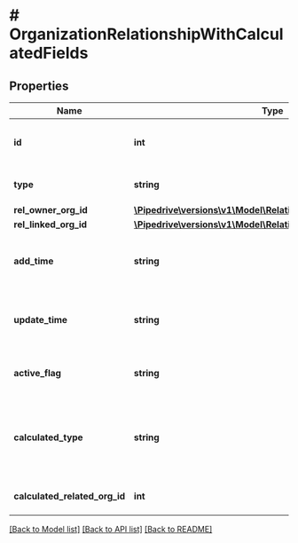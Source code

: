 # # OrganizationRelationshipWithCalculatedFields

## Properties

Name | Type | Description | Notes
------------ | ------------- | ------------- | -------------
**id** | **int** | The ID of the organization relationship | [optional]
**type** | **string** | The type of the relationship | [optional]
**rel_owner_org_id** | [**\Pipedrive\versions\v1\Model\RelationshipOrganizationInfoItem**](RelationshipOrganizationInfoItem.md) |  | [optional]
**rel_linked_org_id** | [**\Pipedrive\versions\v1\Model\RelationshipOrganizationInfoItem**](RelationshipOrganizationInfoItem.md) |  | [optional]
**add_time** | **string** | The creation date and time of the relationship | [optional]
**update_time** | **string** | The last updated date and time of the relationship | [optional]
**active_flag** | **string** | Whether the relationship is active or not | [optional]
**calculated_type** | **string** | The calculated type of the relationship with the linked organization | [optional]
**calculated_related_org_id** | **int** | The ID of the linked organization | [optional]

[[Back to Model list]](../README.md#documentation-for-models) [[Back to API list]](../README.md#documentation-for-api-endpoints) [[Back to README]](../README.md)
